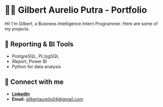 # 👨‍💻 Gilbert Aurelio Putra - Portfolio  
Hi! I'm Gilbert, a Business Intelligence Intern Programmer. Here are some of my projects.

## 📁 Reporting & BI Tools  
- PostgreSQL, PL/pgSQL  
- iReport, Power BI  
- Python for data analysis  

## 🔗 Connect with me  
- **[LinkedIn](linkedin.com/in/gilbertaurelioputra)**  
- **Email:** gilbertaurelio04@gmail.com  
